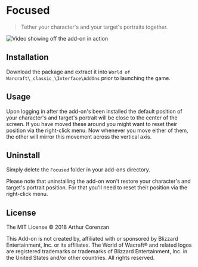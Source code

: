 # Focused

> Tether your character's and your target's portraits together.

![Video showing off the add-on in action](https://i.imgur.com/WHc1hCv.gifv)

## Installation

Download the package and extract it into `World of Warcraft\_classic_\Interface\AddOns` prior to launching the game.

## Usage

Upon logging in after the add-on's been installed the default position of your character's and target's portrait will be close to the center of the screen. If you have moved these around you might want to reset their position via the right-click menu. Now whenever you move either of them, the other will mirror this movement across the vertical axis.

## Uninstall

Simply delete the `Focused` folder in your add-ons directory.

Please note that uninstalling the add-on won't restore your character's and target's portrait position. For that you'll need to reset their position via the right-click menu.

## License

The MIT License © 2018 Arthur Corenzan

This Add-on is not created by, affiliated with or sponsored by Blizzard Entertainment, Inc. or its affiliates. The World of Wacraft® and related logos are registered trademarks or trademarks of Blizzard Entertainment, Inc. in the United States and/or other countries. All rights reserved.